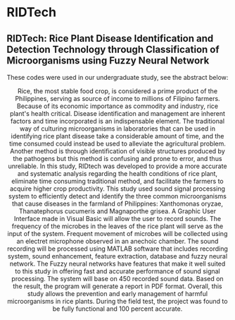 # RIDTech
## RIDTech: Rice Plant Disease Identification and Detection Technology through Classification of  Microorganisms using Fuzzy Neural Network


<p align="center">
These codes were used in our undergraduate study, see the abstract below:
<p align="center">

<p align="center">
Rice, the most stable food crop, is considered a prime product of the Philippines, serving
as source of income to millions of Filipino farmers. Because of its economic importance as
commodity and industry, rice plant's health critical. Disease identification and management are
inherent factors and time incorporated is an indispensable element. The traditional way of
culturing microorganisms in laboratories that can be used in identifying rice plant disease take a
considerable amount of time, and the time consumed could instead be used to alleviate the
agricultural problem. Another method is through identification of visible structures produced by
the pathogens but this method is confusing and prone to error, and thus unreliable. In this study,
RIDtech was developed to provide a more accurate and systematic analysis regarding the health
conditions of rice plant, eliminate time consuming traditional method, and facilitate the farmers
to acquire higher crop productivity. This study used sound signal processing system to efficiently
detect and identify the three common microorganisms that cause diseases in the farmland of
Philippines: Xanthomonas oryzae, Thanatephorus cucumeris and Magnaporthe grisea. A
Graphic User Interface made in Visual Basic will allow the user to record sounds. The frequency
of the microbes in the leaves of the rice plant will serve as the input of the system. Frequent
movement of microbes will be collected using an electret microphone observed in an anechoic
chamber. The sound recording will be processed using MATLAB software that includes
recording system, sound enhancement, feature extraction, database and fuzzy neural network.
The Fuzzy neural networks have features that make it well suited to this study in offering fast
and accurate performance of sound signal processing. The system will base on 450 recorded
sound data. Based on the result, the program will generate a report in PDF format. Overall, this
study allows the prevention and early management of harmful microorganisms in rice plants.
During the field test, the project was found to be fully functional and 100 percent accurate.
</p>

